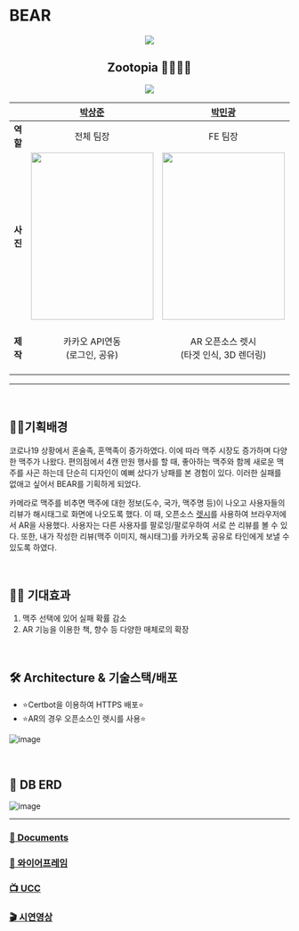 # BEAR



<div align="center">
  <img src="https://user-images.githubusercontent.com/36289638/131223545-01ec302b-e49c-4e1e-a4b2-2489aa3df935.png" />
  <h2> Zootopia 🦝🦊🐰🦁  </h2>
    <a href="https://github.com/happ-in/BEAR/graphs/contributors">
      <img src="https://contrib.rocks/image?repo=happ-in/BEAR" />
    </a>
</div>



||[박상준](https://github.com/june11215)|[박민광](https://github.com/minkpang)|[박혜빈](https://github.com/happ-in)|[전예지](https://github.com/yeahaluu)|
|-|:-:|:-:|:-:|:-:|
|**역할**|전체 팀장|FE 팀장|BE 팀장|디자인팀장|
|**사진**|<img src="https://user-images.githubusercontent.com/36289638/131222987-85622468-2594-445b-8ef9-616b24f38f07.png" width="220" height="300" />|<img src="https://user-images.githubusercontent.com/36289638/131222927-d5bb537c-2666-42c6-bd64-ba579f568adc.png"  width="220" height="300"  />|<img src="https://user-images.githubusercontent.com/36289638/131223029-1fafd140-9fc8-46c8-9692-5fe19235ee7d.png"  width="220" height="300" />|<img src="https://user-images.githubusercontent.com/36289638/131222893-370290e9-8530-4538-b6d2-a7e158fde8a9.png" width="220" height="300" />|
|**제작**|카카오 API연동 <br/> (로그인, 공유) <br/>|AR 오픈소스 렛시 <br/> (타겟 인식, 3D 렌더링)|DB 설계 <br/> BE <br/> FE  <br/> AWS BE 배포|Jira <br/> FE <br/> AWS FE 배포|



----



<br/>

## ✍🏻기획배경

코로나19 상황에서 혼술족, 혼맥족이 증가하였다. 이에 따라 맥주 시장도 증가하며 다양한 맥주가 나왔다. 편의점에서 4캔 만원 행사를 할 때, 좋아하는 맥주와 함께 새로운 맥주를 사곤 하는데 단순히 디자인이 예뻐 샀다가 낭패를 본 경험이 있다. 이러한 실패를 없애고 싶어서 BEAR를 기획하게 되었다.

카메라로 맥주를 비추면 맥주에 대한 정보(도수, 국가, 맥주명 등)이 나오고 사용자들의 리뷰가 해시태그로 화면에 나오도록 했다. 이 때, 오픈소스 [렛시](https://www.letsee.io/ko/)를 사용하여 브라우저에서 AR을 사용했다. 사용자는 다른 사용자를 팔로잉/팔로우하여 서로 쓴 리뷰를 볼 수 있다. 또한, 내가 작성한 리뷰(맥주 이미지, 해시태그)를 카카오톡 공유로 타인에게 보낼 수 있도록 하였다.



<br/>



## 🙏🏻 기대효과

1.  맥주 선택에 있어 실패 확률 감소
2.  AR 기능을 이용한 책, 향수 등 다양한 매체로의 확장



<br/>


## 🛠 Architecture & 기술스택/배포

- ⭐Certbot을 이용하여 HTTPS 배포⭐
- ⭐AR의 경우 오픈소스인 렛시를 사용⭐

  


![image](https://user-images.githubusercontent.com/36289638/130325226-37864867-01cd-43e8-8708-9a10c76f258e.png)



<br/>



## 🕋 DB ERD

![image](https://user-images.githubusercontent.com/36289638/130327184-011fe1f4-42a0-432b-a0d2-edb31b94e9b7.png)



---



### [📄 Documents](https://drive.google.com/drive/folders/1nWqjPvvZnD7TtoOIX39ah03JNh4sA0HP)

### [🍻 와이어프레임](https://www.figma.com/file/MAbZRQljnkd26LKbzxEy5k/BEAR)

### [📺 UCC](https://youtu.be/k9ZZYctwgz0)  

### [🎬 시연영상](https://www.youtube.com/watch?v=mQJGjZQTsCY&t=19s)


